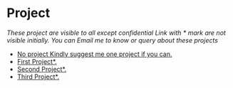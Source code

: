# Project

*These project are visible to all except confidential 
Link with * mark are not visible initially.
You can Email me to know or query about these projects*

-  [No project Kindly suggest me one project if you can.](https://github.com/addiraw/addiraw/issues/new)
-  [First Project*.](/../../../../addiraw/square-root/blob/master/Redirectone.md)
-  [Second Project*.](/../../../../addiraw/square-root/blob/master/Redirecttwo.md)
-  [Third Project*.](/../../../../addiraw/square-root/blob/master/Redirectthree.md)



